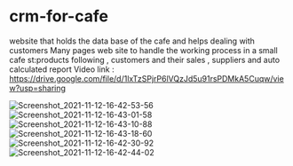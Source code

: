 # crm-for-cafe
website that holds the data base of the cafe and helps dealing with customers
Many pages web site to handle the working process in a small cafe st:products following , customers and their sales , suppliers and auto calculated report
Video link : https://drive.google.com/file/d/1lxTzSPjrP6lVQzJd5u91rsPDMkA5Cuqw/view?usp=sharing

![Screenshot_2021-11-12-16-42-53-56](https://user-images.githubusercontent.com/61096353/141486085-ca0ff0a2-e9cb-47fd-88b2-150346ec484b.jpg)
![Screenshot_2021-11-12-16-43-01-58](https://user-images.githubusercontent.com/61096353/141486109-1a3f9d3b-6ec9-4de2-a77c-050db6098ebb.jpg)
![Screenshot_2021-11-12-16-43-10-88](https://user-images.githubusercontent.com/61096353/141486126-41704933-5d34-4cb9-bede-88fa46726dbb.jpg)
![Screenshot_2021-11-12-16-43-18-60](https://user-images.githubusercontent.com/61096353/141486134-b1175d17-a391-442d-aa8a-b604587f7e3c.jpg)
![Screenshot_2021-11-12-16-42-30-92](https://user-images.githubusercontent.com/61096353/141486149-375ee756-fb17-4f9e-8ab6-f8ad6dd3c9e3.jpg)
![Screenshot_2021-11-12-16-42-44-02](https://user-images.githubusercontent.com/61096353/141486167-682416c2-7f2c-462e-93eb-f446af391ba0.jpg)

